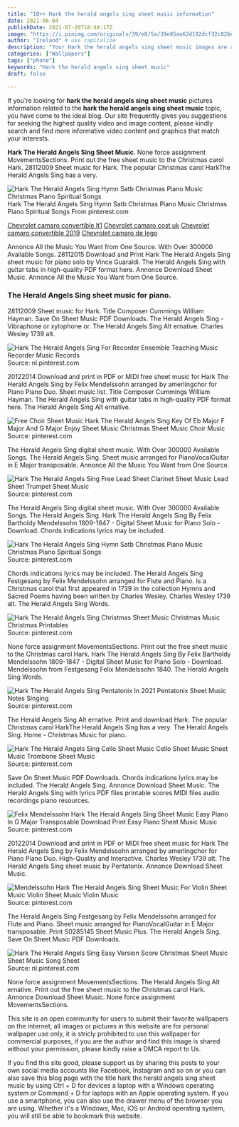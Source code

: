 ```yaml
---
title: "10++ Hark the herald angels sing sheet music information"
date: 2021-06-04
publishDate: 2021-07-20T18:48:17Z
image: "https://i.pinimg.com/originals/39/e8/5a/39e85aa62d192dcf32c826e97ec35344.png"
author: "Ireland" # use capitalize
description: "Your Hark the herald angels sing sheet music images are available. Hark the herald angels sing sheet music are a topic that is being searched for and liked by netizens now. You can Get the Hark the herald angels sing sheet music files here. Find and Download all royalty-free vectors."
categories: ["Wallpapers"]
tags: ["phone"]
keywords: "Hark the herald angels sing sheet music"
draft: false

---
```


If you're looking for **hark the herald angels sing sheet music** pictures information related to the **hark the herald angels sing sheet music** topic, you have come to the ideal  blog.  Our site frequently  gives you  suggestions  for seeking  the highest  quality video and image  content, please kindly search and find more informative video content and graphics  that match your interests.

**Hark The Herald Angels Sing Sheet Music**. None force assignment MovementsSections. Print out the free sheet music to the Christmas carol Hark. 28112009 Sheet music for Hark. The popular Christmas carol HarkThe Herald Angels Sing has a very.

![Hark The Herald Angels Sing Hymn Satb Christmas Piano Music Christmas Piano Spiritual Songs](https://i.pinimg.com/originals/5d/22/62/5d22624ef68c83a2960952f76871d3c6.jpg "Hark The Herald Angels Sing Hymn Satb Christmas Piano Music Christmas Piano Spiritual Songs")
Hark The Herald Angels Sing Hymn Satb Christmas Piano Music Christmas Piano Spiritual Songs From pinterest.com

[Chevrolet camaro convertible lt1](/chevrolet-camaro-convertible-lt1/)
[Chevrolet camaro cost uk](/chevrolet-camaro-cost-uk/)
[Chevrolet camaro convertible 2019](/chevrolet-camaro-convertible-2019/)
[Chevrolet camaro de lego](/chevrolet-camaro-de-lego/)

Annonce All the Music You Want from One Source. With Over 300000 Available Songs. 28112015 Download and Print Hark The Herald Angels Sing sheet music for piano solo by Vince Guaraldi. The Herald Angels Sing with guitar tabs in high-quality PDF format here. Annonce Download Sheet Music. Annonce All the Music You Want from One Source.

### The Herald Angels Sing sheet music for piano.

28112009 Sheet music for Hark. Title Composer Cummings William Hayman. Save On Sheet Music PDF Downloads. The Herald Angels Sing - Vibraphone or xylophone or. The Herald Angels Sing Alt ernative. Charles Wesley 1739 alt.


![Hark The Herald Angels Sing For Recorder Ensemble Teaching Music Recorder Music Records](https://i.pinimg.com/originals/3f/20/13/3f201359fbaa791e225fb693996cfa34.png "Hark The Herald Angels Sing For Recorder Ensemble Teaching Music Recorder Music Records")
Source: nl.pinterest.com

20122014 Download and print in PDF or MIDI free sheet music for Hark The Herald Angels Sing by Felix Mendelssohn arranged by amerlingchor for Piano Piano Duo. Sheet music list. Title Composer Cummings William Hayman. The Herald Angels Sing with guitar tabs in high-quality PDF format here. The Herald Angels Sing Alt ernative.

![Free Choir Sheet Music Hark The Herald Angels Sing Key Of Eb Major F Major And G Major Enjoy Sheet Music Christmas Sheet Music Choir Music](https://i.pinimg.com/originals/e1/76/22/e17622e494eda8e8510be19328ba5d20.jpg "Free Choir Sheet Music Hark The Herald Angels Sing Key Of Eb Major F Major And G Major Enjoy Sheet Music Christmas Sheet Music Choir Music")
Source: pinterest.com

The Herald Angels Sing digital sheet music. With Over 300000 Available Songs. The Herald Angels Sing. Sheet music arranged for PianoVocalGuitar in E Major transposable. Annonce All the Music You Want from One Source.

![Hark The Herald Angels Sing Free Lead Sheet Clarinet Sheet Music Lead Sheet Trumpet Sheet Music](https://i.pinimg.com/originals/08/36/d7/0836d7a9c39ec1e429fb5d5804d82020.jpg "Hark The Herald Angels Sing Free Lead Sheet Clarinet Sheet Music Lead Sheet Trumpet Sheet Music")
Source: pinterest.com

The Herald Angels Sing digital sheet music. With Over 300000 Available Songs. The Herald Angels Sing. Hark The Herald Angels Sing By Felix Bartholdy Mendelssohn 1809-1847 - Digital Sheet Music for Piano Solo - Download. Chords indications lyrics may be included.

![Hark The Herald Angels Sing Hymn Satb Christmas Piano Music Christmas Piano Spiritual Songs](https://i.pinimg.com/originals/5d/22/62/5d22624ef68c83a2960952f76871d3c6.jpg "Hark The Herald Angels Sing Hymn Satb Christmas Piano Music Christmas Piano Spiritual Songs")
Source: pinterest.com

Chords indications lyrics may be included. The Herald Angels Sing Festgesang by Felix Mendelssohn arranged for Flute and Piano. Is a Christmas carol that first appeared in 1739 in the collection Hymns and Sacred Poems having been written by Charles Wesley. Charles Wesley 1739 alt. The Herald Angels Sing Words.

![Hark The Herald Angels Sing Christmas Sheet Music Christmas Music Christmas Printables](https://i.pinimg.com/originals/d0/dd/5d/d0dd5d885365a2070d4487b24dcdebc9.jpg "Hark The Herald Angels Sing Christmas Sheet Music Christmas Music Christmas Printables")
Source: pinterest.com

None force assignment MovementsSections. Print out the free sheet music to the Christmas carol Hark. Hark The Herald Angels Sing By Felix Bartholdy Mendelssohn 1809-1847 - Digital Sheet Music for Piano Solo - Download. Mendelssohn from Festgesang Felix Mendelssohn 1840. The Herald Angels Sing Words.

![Hark The Herald Angels Sing Pentatonix In 2021 Pentatonix Sheet Music Notes Singing](https://i.pinimg.com/originals/cd/07/5f/cd075f457938df2c5e240dca328a3942.png "Hark The Herald Angels Sing Pentatonix In 2021 Pentatonix Sheet Music Notes Singing")
Source: pinterest.com

The Herald Angels Sing Alt ernative. Print and download Hark. The popular Christmas carol HarkThe Herald Angels Sing has a very. The Herald Angels Sing. Home - Christmas Music for piano.

![Hark The Herald Angels Sing Cello Sheet Music Cello Sheet Music Sheet Music Trombone Sheet Music](https://i.pinimg.com/originals/e1/d2/cd/e1d2cd1f702007d15c6a091acab1e47d.png "Hark The Herald Angels Sing Cello Sheet Music Cello Sheet Music Sheet Music Trombone Sheet Music")
Source: pinterest.com

Save On Sheet Music PDF Downloads. Chords indications lyrics may be included. The Herald Angels Sing. Annonce Download Sheet Music. The Herald Angels Sing with lyrics PDF files printable scores MIDI files audio recordings piano resources.

![Felix Mendelssohn Hark The Herald Angels Sing Sheet Music Easy Piano In G Major Transposable Download Print Easy Piano Sheet Music Music](https://i.pinimg.com/originals/9f/1c/61/9f1c61d7057c041724f0641fc1ce60b4.gif "Felix Mendelssohn Hark The Herald Angels Sing Sheet Music Easy Piano In G Major Transposable Download Print Easy Piano Sheet Music Music")
Source: pinterest.com

20122014 Download and print in PDF or MIDI free sheet music for Hark The Herald Angels Sing by Felix Mendelssohn arranged by amerlingchor for Piano Piano Duo. High-Quality and Interactive. Charles Wesley 1739 alt. The Herald Angels Sing sheet music by Pentatonix. Annonce Download Sheet Music.

![Mendelssohn Hark The Herald Angels Sing Sheet Music For Violin Sheet Music Violin Sheet Music Violin Music](https://i.pinimg.com/originals/34/b7/de/34b7de6f851492830ff5060fd943cad8.gif "Mendelssohn Hark The Herald Angels Sing Sheet Music For Violin Sheet Music Violin Sheet Music Violin Music")
Source: pinterest.com

The Herald Angels Sing Festgesang by Felix Mendelssohn arranged for Flute and Piano. Sheet music arranged for PianoVocalGuitar in E Major transposable. Print S0285145 Sheet Music Plus. The Herald Angels Sing. Save On Sheet Music PDF Downloads.

![Hark The Herald Angels Sing Easy Version Score Christmas Sheet Music Sheet Music Song Sheet](https://i.pinimg.com/originals/39/e8/5a/39e85aa62d192dcf32c826e97ec35344.png "Hark The Herald Angels Sing Easy Version Score Christmas Sheet Music Sheet Music Song Sheet")
Source: nl.pinterest.com

None force assignment MovementsSections. The Herald Angels Sing Alt ernative. Print out the free sheet music to the Christmas carol Hark. Annonce Download Sheet Music. None force assignment MovementsSections.

This site is an open community for users to submit their favorite wallpapers on the internet, all images or pictures in this website are for personal wallpaper use only, it is stricly prohibited to use this wallpaper for commercial purposes, if you are the author and find this image is shared without your permission, please kindly raise a DMCA report to Us.

If you find this site good, please support us by sharing this posts to your own social media accounts like Facebook, Instagram and so on or you can also save this blog page with the title hark the herald angels sing sheet music by using Ctrl + D for devices a laptop with a Windows operating system or Command + D for laptops with an Apple operating system. If you use a smartphone, you can also use the drawer menu of the browser you are using. Whether it's a Windows, Mac, iOS or Android operating system, you will still be able to bookmark this website.
